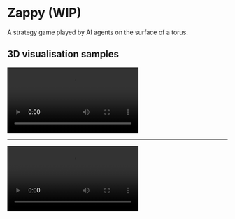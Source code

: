 # Zappy (WIP)

A strategy game played by AI agents on the surface of a torus.

## 3D visualisation samples

<video src="videos/zappy1.webm" controls></video>

---

<video src="videos/zappy2.webm" controls></video>
